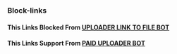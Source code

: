 ### Block-links

#### This Links Blocked From [UPLOADER LINK TO FILE BOT](https://t.me/UploadLinkToFileBot)

#### This Links Support From [PAID UPLOADER BOT](https://t.me/PaidURLBot)
